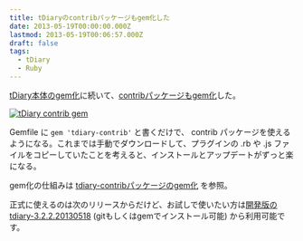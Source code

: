 ```yaml
---
title: tDiaryのcontribパッケージもgem化した
date: 2013-05-19T00:00:00.000Z
lastmod: 2013-05-19T00:06:57.000Z
draft: false
tags:
  - tDiary
  - Ruby
---
```


[tDiary本体のgem化](/posts/20130507/p01)に続いて、[contribパッケージもgem化](https://rubygems.org/gems/tdiary-contrib)した。

[![tDiary contrib gem](https://farm9.staticflickr.com/8557/8751104015_0ceab043ea_z.jpg "tDiary contrib gem")](http://www.flickr.com/photos/machu/8751104015/)

Gemfile に `gem 'tdiary-contrib'` と書くだけで、 contrib パッケージを使えるようになる。これまでは手動でダウンロードして、プラグインの .rb や .js ファイルをコピーしていたことを考えると、インストールとアップデートがずっと楽になる。

gem化の仕組みは [tdiary-contribパッケージのgem化](https://github.com/tdiary/tdiary-core/pull/308) を参照。

正式に使えるのは次のリリースからだけど、お試しで使いたい方は[開発版の tdiary-3.2.2.20130518](https://github.com/tdiary/tdiary-core) (gitもしくはgemでインストール可能) から利用可能です。
